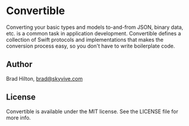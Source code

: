 # Convertible

Converting your basic types and models to-and-from JSON, binary data, etc. is a common task in application development. Convertible defines a collection of Swift protocols and implementations that makes the conversion process easy, so you don't have to write boilerplate code.

## Author

Brad Hilton, brad@skyvive.com

## License

Convertible is available under the MIT license. See the LICENSE file for more info.

